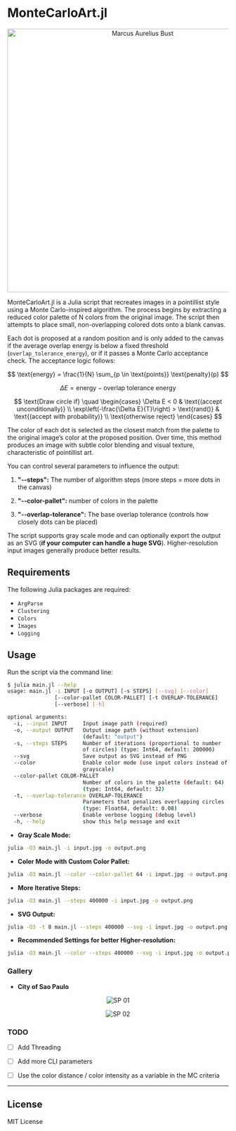 # MonteCarloArt.jl

<p align="center">
  <img src="examples/marcus_aurelius.svg" alt="Marcus Aurelius Bust" width="600px" />
</p>

MonteCarloArt.jl is a Julia script that recreates images in a pointillist style using a Monte Carlo-inspired algorithm. The process begins by extracting a reduced color palette of N colors from the original image. The script then attempts to place small, non-overlapping colored dots onto a blank canvas.

Each dot is proposed at a random position and is only added to the canvas if the average overlap energy is below a fixed threshold (`overlap_tolerance_energy`), or if it passes a Monte Carlo acceptance check. The acceptance logic follows:

$$
\text{energy} = \frac{1}{N} \sum_{p \in \text{points}} \text{penalty}(p)
$$

$$
\Delta E = \text{energy} - \text{overlap tolerance energy}
$$

$$
\text{Draw circle if} \quad
\begin{cases}
\Delta E < 0 & \text{(accept unconditionally)} \\
\exp\left(-\frac{\Delta E}{T}\right) > \text{rand()} & \text{(accept with probability)} \\
\text{otherwise reject}
\end{cases}
$$

The color of each dot is selected as the closest match from the palette to the original image’s color at the proposed position. Over time, this method produces an image with subtle color blending and visual texture, characteristic of pointillist art.

You can control several parameters to influence the output:

1. **"--steps":** The number of algorithm steps (more steps = more dots in the canvas)

2. **"--color-pallet":** number of colors in the palette

3. **"--overlap-tolerance":** The base overlap tolerance (controls how closely dots can be placed)


The script supports gray scale mode and can optionally export the output as an SVG (**if your computer can handle a huge SVG**). Higher-resolution input images generally produce better results.


## Requirements

The following Julia packages are required:

- `ArgParse`
- `Clustering`
- `Colors`
- `Images`
- `Logging`


## Usage

Run the script via the command line:

```bash
$ julia main.jl --help
usage: main.jl -i INPUT [-o OUTPUT] [-s STEPS] [--svg] [--color]
               [--color-pallet COLOR-PALLET] [-t OVERLAP-TOLERANCE]
               [--verbose] [-h]

optional arguments:
  -i, --input INPUT     Input image path (required)
  -o, --output OUTPUT   Output image path (without extension)
                        (default: "output")
  -s, --steps STEPS     Number of iterations (proportional to number
                        of circles) (type: Int64, default: 200000)
  --svg                 Save output as SVG instead of PNG
  --color               Enable color mode (use input colors instead of
                        grayscale)
  --color-pallet COLOR-PALLET
                        Number of colors in the palette (default: 64)
                        (type: Int64, default: 32)
  -t, --overlap-tolerance OVERLAP-TOLERANCE
                        Parameters that penalizes overlapping circles
                        (type: Float64, default: 0.08)
  --verbose             Enable verbose logging (debug level)
  -h, --help            show this help message and exit

```


- **Gray Scale Mode:**
```bash
julia -O3 main.jl -i input.jpg -o output.png
```


- **Coler Mode with Custom Color Pallet:**
```bash
julia -O3 main.jl --color --color-pallet 64 -i input.jpg -o output.png
```


- **More Iterative Steps:**
```bash
julia -O3 main.jl --steps 400000 -i input.jpg -o output.png
```


- **SVG Output:**
```bash
julia -O3 -t 8 main.jl --steps 400000 --svg -i input.jpg -o output.png
```


- **Recommended Settings for better Higher-resolution:**
```bash
julia -O3 main.jl --color --steps 400000 --svg -i input.jpg -o output.png
```


### Gallery

- **City of Sao Paulo**

<p align="center">
  <img src="examples/sao_paulo_01.svg" alt="SP 01" />
</p>


<p align="center">
  <img src="examples/sao_paulo_02.svg" alt="SP 02" />
</p>


### TODO

- [ ] Add Threading
- [ ] Add more CLI parameters
- [ ] Use the color distance / color intensity as a variable in the MC criteria


---

## License

MIT License
